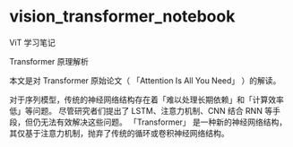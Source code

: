 <!--
 * @Author: kavinbj
 * @Date: 2022-08-23 18:37:28
 * @LastEditTime: 2022-09-08 17:03:12
 * @FilePath: basic_theory.md
 * @Description: 
 * 
 * Copyright (c) 2022 by kavinbj, All Rights Reserved. 
-->
# vision_transformer_notebook

ViT 学习笔记


Transformer 原理解析

本文是对 Transformer 原始论文（ 「Attention Is All You Need」 ）的解读。

对于序列模型，传统的神经网络结构存在着「难以处理长期依赖」和「计算效率低」等问题。
尽管研究者们提出了 LSTM、注意力机制、CNN 结合 RNN 等手段，但仍无法有效解决这些问题。
「Transformer」 是一种新的神经网络结构，其仅基于注意力机制，抛弃了传统的循环或卷积神经网络结构。








